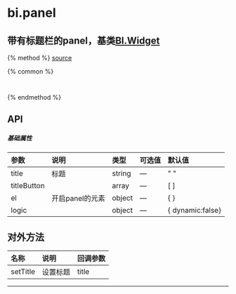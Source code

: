 # bi.panel

## 带有标题栏的panel，基类[BI.Widget](/core/widget.md)

{% method %}
[source]()

{% common %}
```javascript



```

{% endmethod %}

## API
##### 基础属性
| 参数    | 说明           | 类型  | 可选值 | 默认值
| :------ |:-------------  | :-----| :----|:----
| title | 标题 | string | — | " "
| titleButton | | array | —| [ ]
| el | 开启panel的元素 | object | —|{ }|
| logic | | object |— | { dynamic:false}




## 对外方法
| 名称     | 说明                           |  回调参数     
| :------ |:-------------                  | :-----   
|  setTitle |设置标题| title





---


